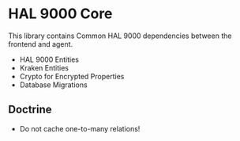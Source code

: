 # HAL 9000 Core

This library contains Common HAL 9000 dependencies between the frontend and agent.

- HAL 9000 Entities
- Kraken Entities
- Crypto for Encrypted Properties
- Database Migrations


## Doctrine

- Do not cache one-to-many relations!
